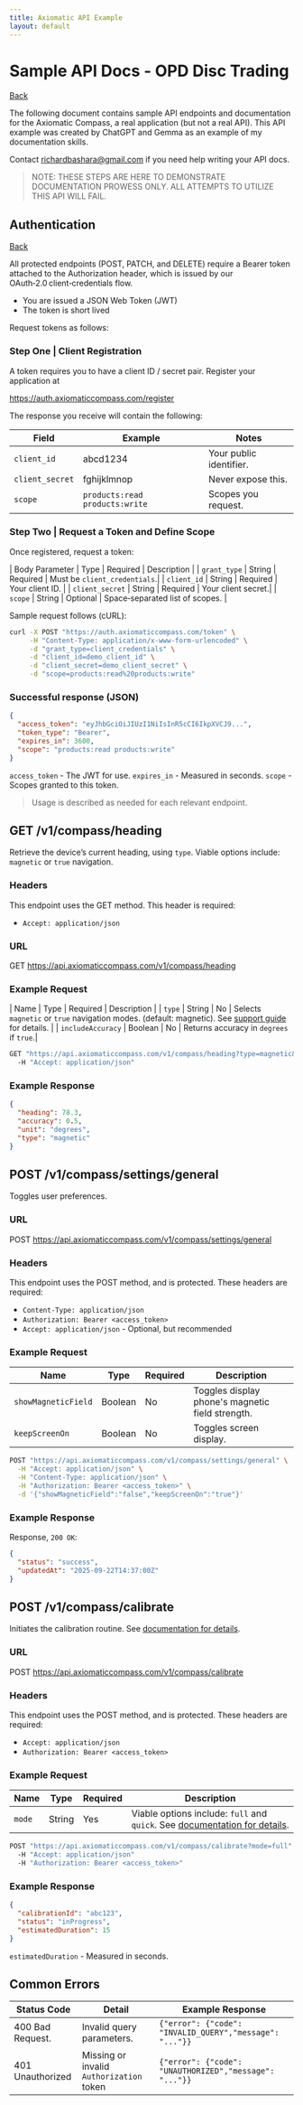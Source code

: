 ```yaml
---
title: Axiomatic API Example
layout: default
---
```


# Sample API Docs - OPD Disc Trading

[Back](/work_samples.html)

The following document contains sample API endpoints and documentation for the Axiomatic Compass, a real application (but not a real API). This API example was created by ChatGPT and Gemma as an example of my documentation skills. 

Contact richardbashara@gmail.com if you need help writing your API docs.

> NOTE: THESE STEPS ARE HERE TO DEMONSTRATE DOCUMENTATION PROWESS ONLY. ALL ATTEMPTS TO UTILIZE THIS API WILL FAIL. 


## Authentication

[Back](#endpoints-toc)

All protected endpoints (POST, PATCH, and DELETE) require a Bearer token attached to the Authorization header, which is issued by our OAuth‑2.0 client‑credentials flow. 

* You are issued a JSON Web Token (JWT)
* The token is short lived

Request tokens as follows:


### Step One | Client Registration

A token requires you to have a client ID / secret pair. Register your application at

https://auth.axiomaticcompass.com/register

The response you receive will contain the following:

| Field	| Example |	Notes |
| ----- | ------- | ----- |
| `client_id`	| abcd1234	| Your public identifier. |
| `client_secret` |	fghijklmnop |	Never expose this. |
| `scope`	| `products:read products:write`	| Scopes you request.


### Step Two | Request a Token and Define Scope

Once registered, request a token:

| Body Parameter	| Type	| Required	| Description |
| `grant_type` | String |	Required |	Must be `client_credentials`.|
| `client_id`	| String | Required |	Your client ID. |
| `client_secret`	| String	| Required | Your client secret.|
| `scope`	| String | Optional | Space‑separated list of scopes. |

Sample request follows (cURL):

```bash
curl -X POST "https://auth.axiomaticcompass.com/token" \
     -H "Content-Type: application/x-www-form-urlencoded" \
     -d "grant_type=client_credentials" \
     -d "client_id=demo_client_id" \
     -d "client_secret=demo_client_secret" \
     -d "scope=products:read%20products:write"

```


### Successful response (JSON)

```json
{
  "access_token": "eyJhbGciOiJIUzI1NiIsInR5cCI6IkpXVCJ9...", 
  "token_type": "Bearer",
  "expires_in": 3600, 
  "scope": "products:read products:write" 
}

```
`access_token` - The JWT for use.
`expires_in` - Measured in seconds.
`scope` - Scopes granted to this token.

> Usage is described as needed for each relevant endpoint.


## GET /v1/compass/heading

Retrieve the device’s current heading, using `type`. Viable options include: `magnetic` or `true` navigation. 


### Headers

This endpoint uses the GET method. This header is required:

* `Accept: application/json` 


### URL

GET https://api.axiomaticcompass.com/v1/compass/heading


### Example Request

| Name	| Type	| Required	| Description |
| `type`	| String | No | Selects `magnetic` or `true` navigation modes. (default: magnetic). See [support guide](./_site/axiomatic-example.html) for details. |
| `includeAccuracy` | Boolean |	No |  Returns accuracy in `degrees` if `true`.|

```bash
GET "https://api.axiomaticcompass.com/v1/compass/heading?type=magnetic&includeAccuracy=true"
  -H "Accept: application/json" 

```


### Example Response

```json
{
  "heading": 78.3,
  "accuracy": 0.5,
  "unit": "degrees",
  "type": "magnetic"
}
```


## POST /v1/compass/settings/general

Toggles user preferences.


### URL

POST https://api.axiomaticcompass.com/v1/compass/settings/general


### Headers

This endpoint uses the POST method, and is protected. These headers are required:

* `Content-Type: application/json`
* `Authorization: Bearer <access_token>`
* `Accept: application/json` - Optional, but recommended


### Example Request

| Name | Type | Required | Description |
| ---- | -------- | ---- | ----------- |
| `showMagneticField` | Boolean | No | Toggles display phone's magnetic field strength. |
| `keepScreenOn` | Boolean | No |  Toggles screen display. | 

```bash
POST "https://api.axiomaticcompass.com/v1/compass/settings/general" \
  -H "Accept: application/json" \
  -H "Content-Type: application/json" \
  -H "Authorization: Bearer <access_token>" \
  -d '{"showMagneticField":"false","keepScreenOn":"true"}' 

```


### Example Response

Response, `200 OK`:

```json
{
  "status": "success",
  "updatedAt": "2025-09-22T14:37:00Z"
}

```


## POST /v1/compass/calibrate

Initiates the calibration routine. See [documentation for details](./axiomatic-example.html).


### URL

POST https://api.axiomaticcompass.com/v1/compass/calibrate


### Headers

This endpoint uses the POST method, and is protected. These headers are required:

* `Accept: application/json` 
* `Authorization: Bearer <access_token>` 


### Example Request

| Name | Type | Required | Description |
| ---- | -------- | ---- | ----------- |
| `mode` | String | Yes | Viable options include: `full` and `quick`. See [documentation for details](./axiomatic-example.html). | 

```bash
POST "https://api.axiomaticcompass.com/v1/compass/calibrate?mode=full"
  -H "Accept: application/json"
  -H "Authorization: Bearer <access_token>" 

```


### Example Response

```json
{
  "calibrationId": "abc123",
  "status": "inProgress",
  "estimatedDuration": 15   
}
```

`estimatedDuration` - Measured in seconds.


## Common Errors

| Status Code | Detail | Example Response |
| ----------- | ------ | ---------------- |
| 400 Bad Request. | Invalid query parameters. | `{"error": {"code": "INVALID_QUERY","message": "..."}}` |
| 401 Unauthorized | Missing or invalid `Authorization` token | `{"error": {"code": "UNAUTHORIZED","message": "..."}}`|